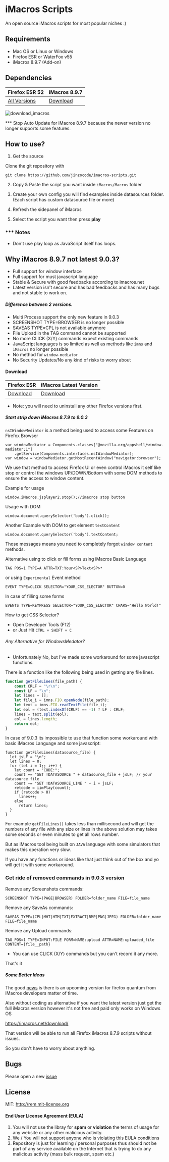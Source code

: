 # iMacros Scripts


An open source iMacros scripts for most popular niches :)

## Requirements
- Mac OS or Linux or Windows
- Firefox ESR or WaterFox v55
- iMacros 8.9.7 (Add-on)


## Dependencies
Firefox ESR 52| iMacros 8.9.7
------|------
[All Versions](https://www.mozilla.org/en-US/firefox/organizations/) | [Download](https://addons.mozilla.org/firefox/downloads/file/428670/type:attachment/imacros_for_firefox-8.9.7-fx.xpi?src=version-history)

![download_imacros](download.png)

*** Stop Auto Update for iMacros 8.9.7 because the newer version no longer supports some features.


## How to use?

1. Get the source

Clone the git repository with
```
git clone https://github.com/jinzocode/imacros-scripts.git
```

2. Copy & Paste the script you want inside ``iMacros/Macros`` folder

3. Create your own config you will find examples inside datasources folder. (Each script has custom datasource file or more)

4. Refresh the sidepanel of iMacros

5. Select the script you want then press **play**

### *** Notes

- Don't use play loop as JavaScript itself has loops.

## Why iMacros 8.9.7 not latest 9.0.3?
- Full support for window interface
- Full support for must javascript language
- Stable & Secure with good feedbacks according to imacros.net
- Latest version isn't secure and has bad feedbacks and has many bugs and not stable to work on.

##### Difference between 2 versions.
- Multi Process support the only new feature in 9.0.3
- SCREENSHOT TYPE=BROWSER is no longer possible
- SAVEAS TYPE=CPL is not available anymore
- File Upload in the TAG command cannot be supported
- No more CLICK (X/Y) commands expect existing commands
- JavaScript languages is so limited as well as methods like  `imns` and `iMacros` no longer possible
- No method for `window-mediator`
- No Security Updates/No any kind of risks to  worry about


#### Download

| Firefox ESR  | iMacros Latest Version |
| ------------- | ------------- |
| [Download](https://www.mozilla.org/en-US/firefox/organizations/)  | [Download](https://addons.mozilla.org/ar/firefox/addon/imacros-for-firefox/)|



* Note: you will need to uninstall any other Firefox versions first.

##### Start strip down iMacros 8.7.9 to 9.0.3
``nsIWindowMediator`` is a method being  used to access some Features on Firefox Browser
```
var windowMediator = Components.classes["@mozilla.org/appshell/window-mediator;1"]
    .getService(Components.interfaces.nsIWindowMediator);
var window = windowMediator.getMostRecentWindow("navigator:browser");
```
We use that method to access Firefox UI or even control iMacros it self like stop or control the windows UP/DOWN/Bottom with some DOM methods to ensure the access to window content.

Example for usage 
```
window.iMacros.jsplayer2.stop();//imacros stop button
```

Usage with DOM

```
window.document.querySelector('body').click();
```

Another Example with DOM to get element ``textContent``

```
window.document.querySelector('body').textContent;
```


Those messages means you need to completely forgot ``window content`` methods.

Alternative using to click or fill forms using iMacros Basic Language

```
TAG POS=1 TYPE=A ATTR=TXT:Your<SP>Text<SP>*
```

or using ``Experimental`` Event method

```
EVENT TYPE=CLICK SELECTOR="YOUR_CSS_ELECTOR" BUTTON=0
```

In case of filling some forms

```
EVENTS TYPE=KEYPRESS SELECTOR="YOUR_CSS_ELECTOR" CHARS="Hello World!"
```

How to get CSS Selector?

* Open Developer Tools (F12)
* or Just Hit `CTRL + SHIFT + C`


###### Any Alternative for WindowsMedator?
- Unfortunately No, but I've  made some workaround for some javascript functions.

There is a function like the following being used in getting any file lines.

```javascript
function getFileLines(file_path) {
    const CRLF = "\r\n";
    const LF = "\n";
    let lines = [];
    let file_i = imns.FIO.openNode(file_path);
    let text = imns.FIO.readTextFile(file_i);
    let eol = (text.indexOf(CRLF) == -1) ? LF : CRLF;
    lines = text.split(eol);
    eol = lines.length;
    return eol;
}
```

In case of 9.0.3 its impossible to use that function
some workaround with basic iMacros Language and some javascript:

```
function getFileLines(datasource_file) {
  let jsLF = "\n";
  let lines = 0;
  for (let i = 1;; i++) {
    let count = "CODE:";
    count += "SET !DATASOURCE " + datasource_file + jsLF; // your datasource file
    count += "SET !DATASOURCE_LINE " + i + jsLF;
    retcode = iimPlay(count);
    if (retcode > 0)
      lines++;
    else 
      return lines;
  }
}
```

For example `getFileLines()` takes less than millisecond and will get the numbers of any file with any size or lines in the above solution may takes some seconds or even minutes to get all rows number.

But as iMacros tool being built on `JAVA` language with  some simulators that makes this operation very slow.


If you have any functions or ideas like that just think out of the box and yo will get it with some workaround.


### Get ride of  removed commands in 9.0.3 version

Remove any Screenshots commands:

``
SCREENSHOT TYPE=(PAGE|BROWSER) FOLDER=folder_name FILE=file_name
``

Remove any SaveAs commands:

``
SAVEAS TYPE=(CPL|MHT|HTM|TXT|EXTRACT|BMP|PNG|JPEG) FOLDER=folder_name FILE=file_name
``

Remove any Upload commands:

``
TAG POS=1 TYPE=INPUT:FILE FORM=NAME:upload ATTR=NAME:uploaded_file CONTENT={file__path}
``
* You can use CLICK (X/Y) commands but you can't record it any more.

That's it

##### Some Better Ideas
The good [news](https://imacros.net/imacros-firefox-beta-coming-soon/) is there is an upcoming version for firefox quantum from iMacros developers matter of time.

Also without coding as alternative if you want the latest version just get the full iMacros version however it's not free and paid only works on Windows OS

https://imacros.net/download/

That version will be able to run all Firefox iMacros 8.7.9 scripts without issues.

So you don't have to worry about anything.

## Bugs
Please open a new [issue](https://github.com/jinzocode/imacros-scripts/issues/new)

## License
MIT: http://rem.mit-license.org

#### End User License Agreement (EULA)
1. You will not use the libray for **spam** or **violation** the terms of usage for any website or any other malicious activity.
2. We / You will not support anyone who is violating this EULA conditions
3. Repository is just for learning / personal purposes thus should not be part of any service available on the Internet that is trying to do any malicious activity (mass bulk request, spam etc.)

